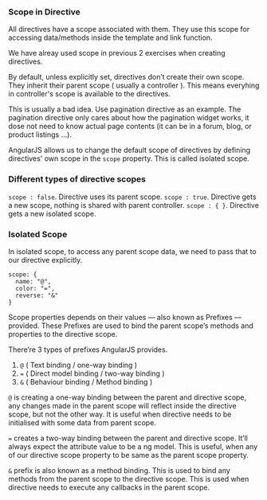 ### Scope in Directive

All directives have a scope associated with them. They use this scope for accessing data/methods inside the template and 
link function. 

We have alreay used scope in previous 2 exercises when creating directives.

By default, unless explicitly set, directives don’t create their own scope. They inherit their parent scope 
( usually a controller ). This means everyhing in controller's scope is available to the directives.

This is usually a bad idea. Use pagination directive as an example. The pagination directive only cares about how the 
pagination widget works, it dose not need to know actual page contents (it can be in a forum, blog, or product listings ...). 

AngularJS allows us to change the default scope of directives by defining directives' own scope in the `scope` property. This is 
called isolated scope.

### Different types of directive scopes

`scope : false`. Directive uses its parent scope.
`scope : true`. Directive gets a new scope, nothing is shared with parent controller.
`scope : { }`. Directive gets a new isolated scope.

### Isolated Scope 

In isolated scope, to access any parent scope data, we need to pass that to our directive explicitly.

```
scope: {
  name: "@",
  color: "=",
  reverse: "&"
}
```

Scope properties depends on their values –– also known as Prefixes –– provided. These Prefixes are used to bind the parent scope’s 
methods and properties to the directive scope.

There’re 3 types of prefixes AngularJS provides.

1. `@`   (  Text binding / one-way binding )
2. `=`   ( Direct model binding / two-way binding )
3. `&`   ( Behaviour binding / Method binding  )

`@` is creating a one-way binding between the parent and directive scope, any changes made in the parent scope will reflect 
inside the directive scope, but not the other way. It is useful when directive needs to be initialised with some data from parent scope.

`=` creates a two-way binding between the parent and directive scope. It’ll always expect the attribute value to be a ng model. 
This is useful, when any of our directive scope property to be same as the parent scope property.

`&` prefix is also known as a method binding. This is used to bind any methods from the parent scope to the directive scope. 
This is used when directive needs to execute any callbacks in the parent scope.





